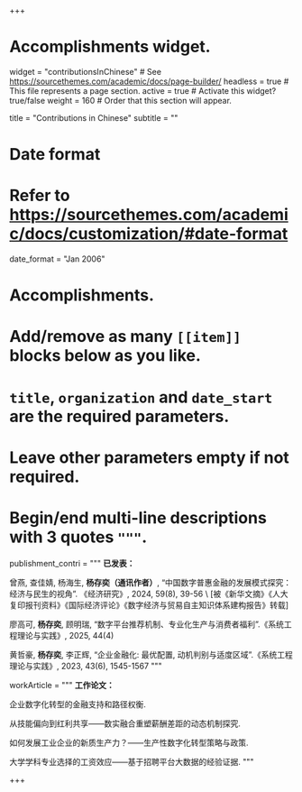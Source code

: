 +++
# Accomplishments widget.
widget = "contributionsInChinese"  # See https://sourcethemes.com/academic/docs/page-builder/
headless = true  # This file represents a page section.
active = true  # Activate this widget? true/false
weight = 160  # Order that this section will appear.

title = "Contributions in Chinese"
subtitle = ""

# Date format
#   Refer to https://sourcethemes.com/academic/docs/customization/#date-format
date_format = "Jan 2006"

# Accomplishments.
#   Add/remove as many `[[item]]` blocks below as you like.
#   `title`, `organization` and `date_start` are the required parameters.
#   Leave other parameters empty if not required.
#   Begin/end multi-line descriptions with 3 quotes `"""`.



publishment_contri = """
**已发表：**

曾燕, 查佳婧, 杨海生, **杨存奕（通讯作者）**, “中国数字普惠金融的发展模式探究：经济与民生的视角”. 《经济研究》, 2024, 59(8), 39-56 \\
[被《新华文摘》《人大复印报刊资料》《国际经济评论》《数字经济与贸易自主知识体系建构报告》转载]

廖高可, **杨存奕**, 顾明瑞, “数字平台推荐机制、专业化生产与消费者福利”.《系统工程理论与实践》, 2025, 44(4)

黄哲豪, **杨存奕**, 李正辉, “企业金融化: 最优配置, 动机判别与适度区域”.《系统工程理论与实践》, 2023, 43(6), 1545-1567
"""


workArticle = """
**工作论文：**

企业数字化转型的金融支持和路径权衡. 

从技能偏向到红利共享——数实融合重塑薪酬差距的动态机制探究.

如何发展工业企业的新质生产力？——生产性数字化转型策略与政策. 

大学学科专业选择的工资效应——基于招聘平台大数据的经验证据.
"""

+++
